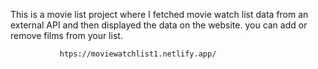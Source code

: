 This is a movie list project where I fetched movie watch list data from an external API and then displayed the data on the website. you can add or remove films from your list.                                                 
                   
               htps://moviewatchlist1.netlify.app/      
 
